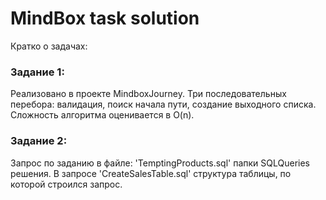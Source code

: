 # MindBox task solution
Кратко о задачах:

### Задание 1:
Реализовано в проекте MindboxJourney. Три последовательных перебора: валидация, поиск начала пути, создание выходного списка.
Сложность алгоритма оценивается в O(n).

### Задание 2:
Запрос по заданию в файле: 'TemptingProducts.sql' папки SQLQueries решения.
В запросе 'CreateSalesTable.sql' структура таблицы, по которой строился запрос.
